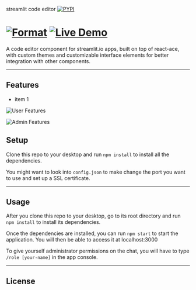 streamlit code editor  [![PYPI](https://img.shields.io/pypi/v/streamlit-code-editor)](https://pypi.org/project/streamlit-code-editor/)

[![Format](https://img.shields.io/pypi/v/streamlit-code-editor)](https://img.shields.io/pypi/format/streamlit-code-editor) [![Live Demo](https://img.shields.io/badge/demo-online-green.svg)](https://igorantun.com/chat) 
============

A code editor component for streamlit.io apps, built on top of react-ace, with custom themes and customizable interface elements for better integration with other components.


---

## Features
- item 1

![User Features](http://i.imgur.com/WbF1fi2.png)

![Admin Features](http://i.imgur.com/xQFaadt.png)


## Setup
Clone this repo to your desktop and run `npm install` to install all the dependencies.

You might want to look into `config.json` to make change the port you want to use and set up a SSL certificate.

---

## Usage
After you clone this repo to your desktop, go to its root directory and run `npm install` to install its dependencies.

Once the dependencies are installed, you can run  `npm start` to start the application. You will then be able to access it at localhost:3000

To give yourself administrator permissions on the chat, you will have to type `/role [your-name]` in the app console.

---

## License
